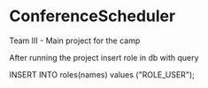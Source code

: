 # ConferenceScheduler
Team III - Main project for the camp

After running the project insert role in db with query


INSERT INTO roles(names) values ("ROLE_USER");

